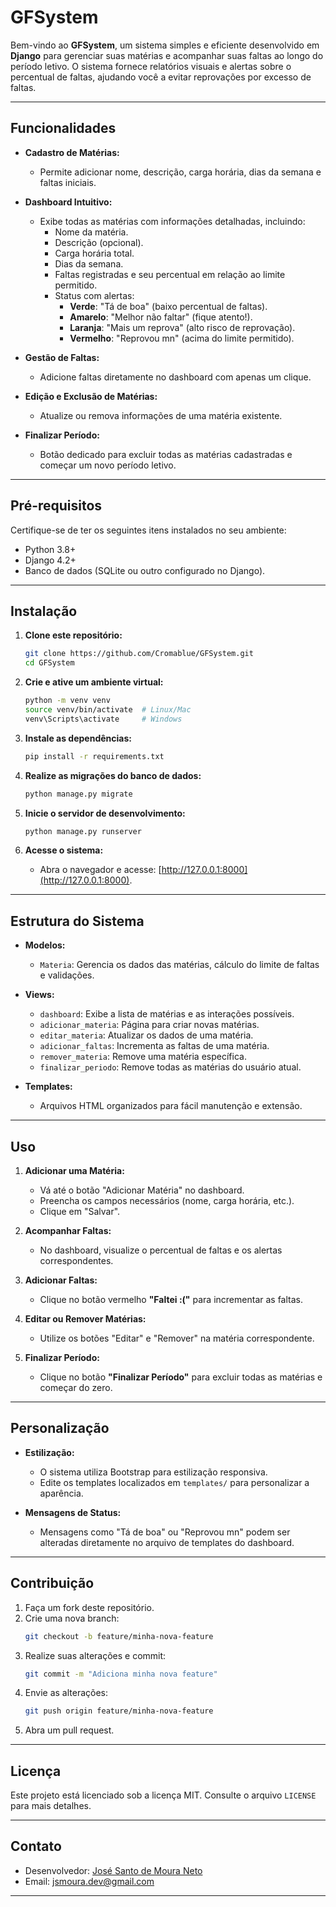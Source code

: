 # GFSystem

Bem-vindo ao **GFSystem**, um sistema simples e eficiente desenvolvido em **Django** para gerenciar suas matérias e acompanhar suas faltas ao longo do período letivo. O sistema fornece relatórios visuais e alertas sobre o percentual de faltas, ajudando você a evitar reprovações por excesso de faltas.

---

## **Funcionalidades**

- **Cadastro de Matérias:**
  - Permite adicionar nome, descrição, carga horária, dias da semana e faltas iniciais.
  
- **Dashboard Intuitivo:**
  - Exibe todas as matérias com informações detalhadas, incluindo:
    - Nome da matéria.
    - Descrição (opcional).
    - Carga horária total.
    - Dias da semana.
    - Faltas registradas e seu percentual em relação ao limite permitido.
    - Status com alertas:
      - **Verde**: "Tá de boa" (baixo percentual de faltas).
      - **Amarelo**: "Melhor não faltar" (fique atento!).
      - **Laranja**: "Mais um reprova" (alto risco de reprovação).
      - **Vermelho**: "Reprovou mn" (acima do limite permitido).

- **Gestão de Faltas:**
  - Adicione faltas diretamente no dashboard com apenas um clique.

- **Edição e Exclusão de Matérias:**
  - Atualize ou remova informações de uma matéria existente.

- **Finalizar Período:**
  - Botão dedicado para excluir todas as matérias cadastradas e começar um novo período letivo.

---

## **Pré-requisitos**

Certifique-se de ter os seguintes itens instalados no seu ambiente:

- Python 3.8+
- Django 4.2+
- Banco de dados (SQLite ou outro configurado no Django).

---

## **Instalação**

1. **Clone este repositório:**
   ```bash
   git clone https://github.com/Cromablue/GFSystem.git
   cd GFSystem
   ```

2. **Crie e ative um ambiente virtual:**
   ```bash
   python -m venv venv
   source venv/bin/activate  # Linux/Mac
   venv\Scripts\activate     # Windows
   ```

3. **Instale as dependências:**
   ```bash
   pip install -r requirements.txt
   ```

4. **Realize as migrações do banco de dados:**
   ```bash
   python manage.py migrate
   ```

5. **Inicie o servidor de desenvolvimento:**
   ```bash
   python manage.py runserver
   ```

6. **Acesse o sistema:**
   - Abra o navegador e acesse: [http://127.0.0.1:8000](http://127.0.0.1:8000).

---

## **Estrutura do Sistema**

- **Modelos:**
  - `Materia`: Gerencia os dados das matérias, cálculo do limite de faltas e validações.

- **Views:**
  - `dashboard`: Exibe a lista de matérias e as interações possíveis.
  - `adicionar_materia`: Página para criar novas matérias.
  - `editar_materia`: Atualizar os dados de uma matéria.
  - `adicionar_faltas`: Incrementa as faltas de uma matéria.
  - `remover_materia`: Remove uma matéria específica.
  - `finalizar_periodo`: Remove todas as matérias do usuário atual.

- **Templates:**
  - Arquivos HTML organizados para fácil manutenção e extensão.

---

## **Uso**

1. **Adicionar uma Matéria:**
   - Vá até o botão "Adicionar Matéria" no dashboard.
   - Preencha os campos necessários (nome, carga horária, etc.).
   - Clique em "Salvar".

2. **Acompanhar Faltas:**
   - No dashboard, visualize o percentual de faltas e os alertas correspondentes.

3. **Adicionar Faltas:**
   - Clique no botão vermelho **"Faltei :("** para incrementar as faltas.

4. **Editar ou Remover Matérias:**
   - Utilize os botões "Editar" e "Remover" na matéria correspondente.

5. **Finalizar Período:**
   - Clique no botão **"Finalizar Período"** para excluir todas as matérias e começar do zero.

---

## **Personalização**

- **Estilização:**
  - O sistema utiliza Bootstrap para estilização responsiva.
  - Edite os templates localizados em `templates/` para personalizar a aparência.

- **Mensagens de Status:**
  - Mensagens como "Tá de boa" ou "Reprovou mn" podem ser alteradas diretamente no arquivo de templates do dashboard.

---

## **Contribuição**

1. Faça um fork deste repositório.
2. Crie uma nova branch:
   ```bash
   git checkout -b feature/minha-nova-feature
   ```
3. Realize suas alterações e commit:
   ```bash
   git commit -m "Adiciona minha nova feature"
   ```
4. Envie as alterações:
   ```bash
   git push origin feature/minha-nova-feature
   ```
5. Abra um pull request.

---

## **Licença**

Este projeto está licenciado sob a licença MIT. Consulte o arquivo `LICENSE` para mais detalhes.

---

## **Contato**

- Desenvolvedor: [José Santo de Moura Neto](https://github.com/cromablue)
- Email: jsmoura.dev@gmail.com

---